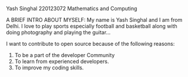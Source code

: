 Yash Singhal 220123072 Mathematics and Computing

A BRIEF INTRO ABOUT MYSELF: My name is Yash Singhal and I am from Delhi. I love to play sports especially football
and basketball along with doing photography and playing the guitar...

I want to contribute to open source because of the following reasons:
1. To be a part of the developer Community
2. To learn from experienced developers.
3. To improve my coding skills.
